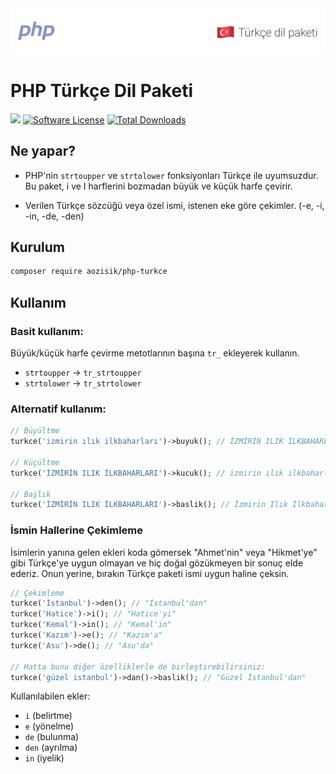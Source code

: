 <picture>
  <source media="(prefers-color-scheme: dark)" srcset="banner-dark.png">
  <source media="(prefers-color-scheme: light)" srcset="banner.png">
  <img alt="" src="banner.png">
</picture>

<br />

# PHP Türkçe Dil Paketi

![](https://github.com/aozisik/turkce/workflows/run-tests/badge.svg)
[![Software License](https://img.shields.io/badge/license-MIT-brightgreen.svg?style=flat-square)](LICENSE.md)
[![Total Downloads](https://img.shields.io/packagist/dt/aozisik/php-turkce.svg?style=flat-square)](https://packagist.org/packages/aozisik/php-turkce)

## Ne yapar?

- PHP'nin `strtoupper` ve `strtolower` fonksiyonları Türkçe ile uyumsuzdur. Bu paket, i ve I harflerini bozmadan büyük ve küçük harfe çevirir.

- Verilen Türkçe sözcüğü veya özel ismi, istenen eke göre çekimler. (-e, -i, -in, -de, -den)

## Kurulum

```bash
composer require aozisik/php-turkce
```

## Kullanım

### Basit kullanım:

Büyük/küçük harfe çevirme metotlarının başına `tr_` ekleyerek kullanın.

- `strtoupper` -> `tr_strtoupper`
- `strtolower` -> `tr_strtolower`

### Alternatif kullanım:

```php
// Büyültme
turkce('izmirin ılık ilkbaharları')->buyuk(); // İZMİRİN ILIK İLKBAHARLARI

// Küçültme
turkce('İZMİRİN ILIK İLKBAHARLARI')->kucuk(); // izmirin ılık ilkbaharları

// Başlık
turkce('İZMİRİN ILIK İLKBAHARLARI')->baslik(); // İzmirin Ilık İlkbaharları
```

### İsmin Hallerine Çekimleme

İsimlerin yanına gelen ekleri koda gömersek "Ahmet'nin" veya "Hikmet'ye" gibi Türkçe'ye uygun olmayan ve hiç doğal gözükmeyen bir sonuç elde ederiz. Onun yerine, bırakın Türkçe paketi ismi uygun haline çeksin.

```php
// Çekimleme
turkce('İstanbul')->den(); // "İstanbul'dan"
turkce('Hatice')->i(); // "Hatice'yi"
turkce('Kemal')->in(); // "Kemal'in"
turkce('Kazım')->e(); // "Kazım'a"
turkce('Asu')->de(); // "Asu'da"

// Hatta bunu diğer özelliklerle de birleştirebilirsiniz:
turkce('güzel istanbul')->dan()->baslik(); // "Güzel İstanbul'dan"
```

Kullanılabilen ekler:

- `i` (belirtme)
- `e` (yönelme)
- `de` (bulunma)
- `den` (ayrılma)
- `in` (iyelik)
